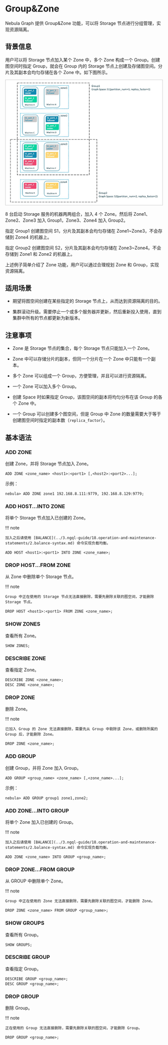 # Group&Zone

Nebula Graph 提供 Group&Zone 功能，可以将 Storage 节点进行分组管理，实现资源隔离。

## 背景信息

用户可以将 Storage 节点加入某个 Zone 中，多个 Zone 构成一个 Group。创建图空间时指定 Group，就会在 Group 内的 Storage 节点上创建及存储图空间。分片及其副本会均匀存储在各个 Zone 中。如下图所示。

![Group&Zone 示意图](zone1.png)

8 台启动 Storage 服务的机器两两组合，加入 4 个 Zone。然后将 Zone1、Zone2、Zone3 加入 Group1，Zone3、Zone4 加入 Group2。

指定 Group1 创建图空间 S1，分片及其副本会均匀存储在 Zone1~Zone3，不会存储到 Zone4 的机器上。

指定 Group2 创建图空间 S2，分片及其副本会均匀存储在 Zone3~Zone4。不会存储到 Zone1 和 Zone2 的机器上。

上述例子简单介绍了 Zone 功能，用户可以通过合理规划 Zone 和 Group，实现资源隔离。

## 适用场景

- 期望将图空间创建在某些指定的 Storage 节点上，从而达到资源隔离的目的。

- 集群滚动升级。需要停止一个或多个服务器并更新，然后重新投入使用，直到集群中所有的节点都更新为新版本。

## 注意事项

- Zone 是 Storage 节点的集合，每个 Storage 节点只能加入一个 Zone。

- Zone 中可以存储分片的副本，但同一个分片在一个 Zone 中只能有一个副本。

- 多个 Zone 可以组成一个 Group，方便管理，并且可以进行资源隔离。

- 一个 Zone 可以加入多个 Group。

- 创建 Space 时如果指定 Group，该图空间的副本将均匀分布在该 Group 的各个 Zone 中。

- 一个 Group 可以创建多个图空间，但是 Group 中 Zone 的数量需要大于等于创建图空间时指定的副本数（`replica_factor`）。

## 基本语法

### ADD ZONE

创建 Zone，并将 Storage 节点加入 Zone。

```ngql
ADD ZONE <zone_name> <host1>:<port1> [,<host2>:<port2>...];
```

示例：

```ngql
nebula> ADD ZONE zone1 192.168.8.111:9779, 192.168.8.129:9779;
```

### ADD HOST...INTO ZONE

将单个 Storage 节点加入已创建的 Zone。

!!! note

    加入之后请使用 [BALANCE](../3.ngql-guide/18.operation-and-maintenance-statements/2.balance-syntax.md) 命令实现负载均衡。

```ngql
ADD HOST <host1>:<port1> INTO ZONE <zone_name>;
```

### DROP HOST...FROM ZONE

从 Zone 中删除单个 Storage 节点。

!!! note

    Group 中正在使用的 Storage 节点无法直接删除，需要先删除关联的图空间，才能删除 Storage 节点。

```ngql
DROP HOST <host1>:<port1> FROM ZONE <zone_name>;
```

### SHOW ZONES

查看所有 Zone。

```ngql
SHOW ZONES;
```

### DESCRIBE ZONE

查看指定 Zone。

```ngql
DESCRIBE ZONE <zone_name>;
DESC ZONE <zone_name>;
```

### DROP ZONE

删除 Zone。

!!! note

    已加入 Group 的 Zone 无法直接删除，需要先从 Group 中剔除该 Zone，或删除所属的 Group 后，才能删除 Zone。

```ngql
DROP ZONE <zone_name>;
```

### ADD GROUP

创建 Group，并将 Zone 加入 Group。

```ngql
ADD GROUP <group_name> <zone_name> [,<zone_name>...];
```

示例：

```ngql
nebula> ADD GROUP group1 zone1,zone2;
```

### ADD ZONE...INTO GROUP

将单个 Zone 加入已创建的 Group。

!!! note

    加入之后请使用 [BALANCE](../3.ngql-guide/18.operation-and-maintenance-statements/2.balance-syntax.md) 命令实现负载均衡。

```ngql
ADD ZONE <zone_name> INTO GROUP <group_name>;
```

### DROP ZONE...FROM GROUP

从 GROUP 中删除单个 Zone。

!!! note

    Group 中正在使用的 Zone 无法直接删除，需要先删除关联的图空间，才能删除 Zone。

```ngql
DROP ZONE <zone_name> FROM GROUP <group_name>;
```

### SHOW GROUPS

查看所有 Group。

```ngql
SHOW GROUPS;
```

### DESCRIBE GROUP

查看指定 Group。

```ngql
DESCRIBE GROUP <group_name>;
DESC GROUP <group_name>;
```

### DROP GROUP

删除 Group。

!!! note

    正在使用的 Group 无法直接删除，需要先删除关联的图空间，才能删除 Group。

```ngql
DROP GROUP <group_name>;
```
